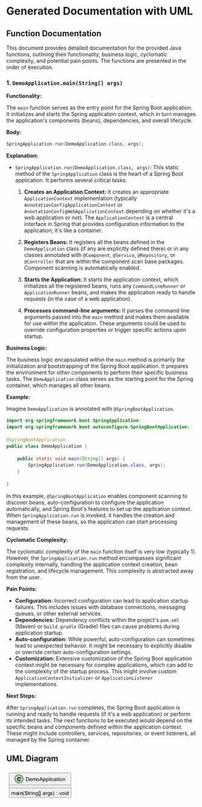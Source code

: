 ﻿# Generated Documentation with UML
## Function Documentation

This document provides detailed documentation for the provided Java functions, outlining their functionality, business logic, cyclomatic complexity, and potential pain points. The functions are presented in the order of execution.

### 1. `DemoApplication.main(String[] args)`

**Functionality:**

The `main` function serves as the entry point for the Spring Boot application. It initializes and starts the Spring application context, which in turn manages the application's components (beans), dependencies, and overall lifecycle.

**Body:**

```java
SpringApplication.run(DemoApplication.class, args);
```

**Explanation:**

*   `SpringApplication.run(DemoApplication.class, args)`: This static method of the `SpringApplication` class is the heart of a Spring Boot application. It performs several critical tasks:

    1.  **Creates an Application Context:** It creates an appropriate `ApplicationContext` implementation (typically `AnnotationConfigApplicationContext` or `AnnotationConfigWebApplicationContext` depending on whether it's a web application or not). The `ApplicationContext` is a central interface in Spring that provides configuration information to the application; it's like a container.

    2.  **Registers Beans:** It registers all the beans defined in the `DemoApplication` class (if any are explicitly defined there) or in any classes annotated with `@Component`, `@Service`, `@Repository`, or `@Controller` that are within the component scan base packages. Component scanning is automatically enabled.

    3.  **Starts the Application:** It starts the application context, which initializes all the registered beans, runs any `CommandLineRunner` or `ApplicationRunner` beans, and makes the application ready to handle requests (in the case of a web application).

    4.  **Processes command-line arguments:** It parses the command line arguments passed into the `main` method and makes them available for use within the application. These arguments could be used to override configuration properties or trigger specific actions upon startup.

**Business Logic:**

The business logic encapsulated within the `main` method is primarily the initialization and bootstrapping of the Spring Boot application. It prepares the environment for other components to perform their specific business tasks. The `DemoApplication` class serves as the starting point for the Spring container, which manages all other beans.

**Example:**

Imagine `DemoApplication` is annotated with `@SpringBootApplication`.

```java
import org.springframework.boot.SpringApplication;
import org.springframework.boot.autoconfigure.SpringBootApplication;

@SpringBootApplication
public class DemoApplication {

    public static void main(String[] args) {
        SpringApplication.run(DemoApplication.class, args);
    }

}
```

In this example, `@SpringBootApplication` enables component scanning to discover beans, auto-configuration to configure the application automatically, and Spring Boot's features to set up the application context. When `SpringApplication.run` is invoked, it handles the creation and management of these beans, so the application can start processing requests.

**Cyclomatic Complexity:**

The cyclomatic complexity of the `main` function itself is very low (typically 1). However, the `SpringApplication.run` method encompasses significant complexity internally, handling the application context creation, bean registration, and lifecycle management.  This complexity is abstracted away from the user.

**Pain Points:**

*   **Configuration:** Incorrect configuration can lead to application startup failures.  This includes issues with database connections, messaging queues, or other external services.
*   **Dependencies:** Dependency conflicts within the project's `pom.xml` (Maven) or `build.gradle` (Gradle) files can cause problems during application startup.
*   **Auto-configuration:**  While powerful, auto-configuration can sometimes lead to unexpected behavior.  It might be necessary to explicitly disable or override certain auto-configuration settings.
*   **Customization:**  Extensive customization of the Spring Boot application context might be necessary for complex applications, which can add to the complexity of the startup process. This might involve custom `ApplicationContextInitializer` or `ApplicationListener` implementations.

**Next Steps:**

After `SpringApplication.run` completes, the Spring Boot application is running and ready to handle requests (if it's a web application) or perform its intended tasks.  The next functions to be executed would depend on the specific beans and components defined within the application context.  These might include controllers, services, repositories, or event listeners, all managed by the Spring container.

## UML Diagram
![Image](images/DemoApplication_img1.png)

